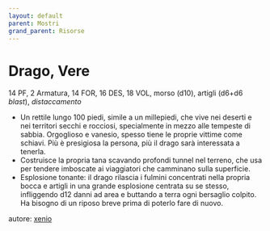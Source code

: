 ```yaml
---
layout: default
parent: Mostri
grand_parent: Risorse
---
```


# Drago, Vere
14 PF, 2 Armatura, 14 FOR, 16 DES, 18 VOL, morso (d10), artigli (d6+d6 _blast_), _distaccamento_
- Un rettile lungo 100 piedi, simile a un millepiedi, che vive nei deserti e nei territori secchi e rocciosi, specialmente in mezzo alle tempeste di sabbia. Orgoglioso e vanesio, spesso tiene le proprie vittime come schiavi. Più è presigiosa la persona, più il drago sarà interessata a tenerla.
- Costruisce la propria tana scavando profondi tunnel nel terreno, che usa per tendere imboscate ai viaggiatori che camminano sulla superficie.
- Esplosione tonante: il drago rilascia i fulmini concentrati nella propria bocca e artigli in una grande esplosione centrata su se stesso, infliggendo d12 danni ad area e buttando a terra ogni bersaglio colpito. Ha bisogno di un riposo breve prima di poterlo fare di nuovo.

autore: [xenio](https://xenioinabottle.blogspot.com)
